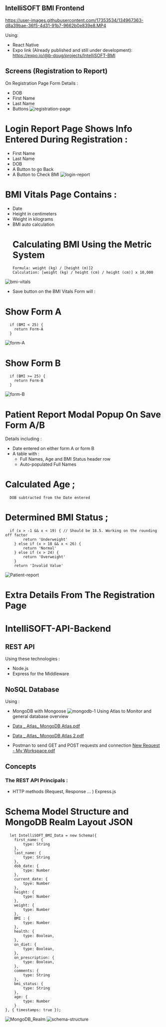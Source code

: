 ## IntelliSOFT BMI Frontend


https://user-images.githubusercontent.com/17353534/134967363-d8a39bae-36f5-4d31-91b7-9662b0e839e8.MP4


Using:

- React Native
- Expo link (Already published and still under development):
  https://expo.io/@b-doug/projects/IntelliSOFT-BMI

## Screens (Registration to Report)

On Registration Page Form Details :

- DOB
- First Name
- Last Name
- Buttons
  ![registration-page](https://user-images.githubusercontent.com/17353534/134855537-c76ab5b2-e8d9-4d63-a410-f3fb25c69e6b.jpg)

# Login Report Page Shows Info Entered During Registration :

- First Name
- Last Name
- DOB
- A Button to go Back
- A Button to Check BMI
  ![login-report](https://user-images.githubusercontent.com/17353534/134855548-3701eb18-2def-4d3e-84ee-0f3f86fcadb4.jpg)

# BMI Vitals Page Contains :

- Date
- Height in centimeters
- Weight in kilograms
- BMI auto calculation
  # Calculating BMI Using the Metric System
      Formula: weight (kg) / [height (m)]2
      Calculation: [weight (kg) / height (cm) / height (cm)] x 10,000

![bmi-vitals](https://user-images.githubusercontent.com/17353534/134855579-32569d3a-caed-48b3-8c7c-047f9f5077df.jpg)

- Save button on the BMI Vitals Form will :

# Show Form A

      if (BMI < 25) {
        return Form-A
      }

![form-A](https://user-images.githubusercontent.com/17353534/134855761-4cf8457b-57be-4c4a-83b7-0eb20173e1f8.jpg)

# Show Form B

      if (BMI >= 25) {
        return Form-B
      }

![form-B](https://user-images.githubusercontent.com/17353534/134855744-b2c89243-8d84-4c51-9cb1-98d261a24ae6.jpg)

# Patient Report Modal Popup On Save Form A/B

Details including :

- Date entered on either form A or form B
- A table with :
  - Full Names, Age and BMI Status header row
  - Auto-populated Full Names

# Calculated Age ;

      DOB subtracted from the Date entered

# Determined BMI Status ;

      if (x > -1 && x < 19) { // Should be 18.5. Working on the rounding off factor
            return 'Underweight'
        } else if (x > 18 && x < 26) {
            return 'Normal'
        } else if (x > 24) {
            return 'Overweight'
        }
        return 'Invalid Value'

![Patient-report](https://user-images.githubusercontent.com/17353534/134855791-9d804135-e2ee-4fdc-8eb7-bcf7e5213a98.jpg)

# Extra Details From The Registration Page

# IntelliSOFT-API-Backend

## REST API

Using these technologies :

- Node.js
- Express for the Middleware

## NoSQL Database

Using :

- MongoDB with Mongoose
![mongodb-1](https://user-images.githubusercontent.com/17353534/134965392-36f86862-dfd6-46da-a76f-8925eb56316d.jpg)
Using Atlas to Monitor and general database overview
- [Data _ Atlas_ MongoDB Atlas.pdf](https://github.com/rexdougie/IntelliSOFT-BMI/files/7238502/Data._.Atlas_.MongoDB.Atlas.pdf)
- [Data _ Atlas_ MongoDB Atlas 2.pdf](https://github.com/rexdougie/IntelliSOFT-BMI/files/7238505/Data._.Atlas_.MongoDB.Atlas.2.pdf)

- Postman to send GET and POST requests and connection
[New Request - My Workspace.pdf](https://github.com/rexdougie/IntelliSOFT-BMI/files/7238494/New.Request.-.My.Workspace.pdf)

## Concepts

### The REST API Principals :

- HTTP methods (Request, Response ... ) Express.js

# Schema Model Structure and MongoDB Realm Layout JSON

      let IntelliSOFT_BMI_Data = new Schema({
        first_name: {
            type: String
        },
        last_name: {
            type: String
        },
        dob_date: {
            type: Number
        },
        current_date: {
            tpye: Number
        },
        height: {
            type: Number
        },
        weight: {
            type: Number
        },
        BMI : {
            type: Number
        },
        health: {
            type: Boolean,
        },
        on_diet: {
            type: Boolean,
        },
        on_prescription: {
            type: Boolean,
        },
        comments: {
            type: String
        },
        bmi_status: {
            type: String
        },
        age: {
            type: Number
        }
    }, { timestamps: true });
![MongoDB_Realm](https://user-images.githubusercontent.com/17353534/135032359-20a4c398-98c2-45d4-b397-72d5d935d9bf.jpg)
![schema-structure](https://user-images.githubusercontent.com/17353534/135035366-a5704129-9887-4e16-91f2-bfdbd6c48018.jpg)

